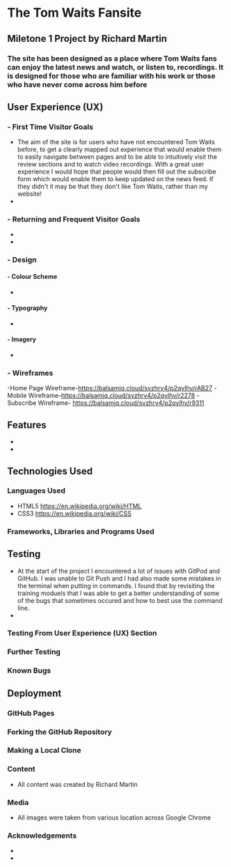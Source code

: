 # The Tom Waits Fansite
## Miletone 1 Project by Richard Martin
### The site has been designed as a place where Tom Waits fans can enjoy the latest news and watch, or listen to, recordings. It is designed for those who are familiar with his work or those who have never come across him before
## User Experience (UX)
### - First Time Visitor Goals
- The aim of the site is for users who have not encountered Tom Waits before, to get a clearly mapped out experience that would enable them to easily navigate between pages and to be able to intuitively visit the review sections and to watch video recordings. With a great user experience I would hope that people would then fill out the subscribe form which would enable them to keep updated on the news feed. If they didn't it may be that they don't like Tom Waits, rather than my website!
-
### - Returning and Frequent Visitor Goals
-
-
### - Design
#### - Colour Scheme
-
#### - Typography
-
#### - Imagery
-
### - Wireframes
-Home Page Wireframe-https://balsamiq.cloud/svzhrv4/p2qylhv/rAB27
-Mobile Wireframe-https://balsamiq.cloud/svzhrv4/p2qylhv/r2278
-Subscribe Wireframe- https://balsamiq.cloud/svzhrv4/p2qylhv/r9311

## Features
-
-

## Technologies Used

### Languages Used
- HTML5 https://en.wikipedia.org/wiki/HTML
- CSS3 https://en.wikipedia.org/wiki/CSS

### Frameworks, Libraries and Programs Used


## Testing

- At the start of the project I encountered a lot of issues with GitPod and GitHub. I was unable to Git Push and I had also made some mistakes in the terminal when putting in commands. I found that by revisiting the training moduels that I was able to get a better understanding of some of the bugs that sometimes occured and how to best use the command line.
-

### Testing From User Experience (UX) Section


### Further Testing


### Known Bugs

## Deployment


### GitHub Pages

### Forking the GitHub Repository

### Making a Local Clone

### Content

- All content was created by Richard Martin

### Media

- All images were taken from various location across Google Chrome

### Acknowledgements

-

-
